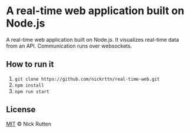 # A real-time web application built on Node.js

A real-time web application built on Node.js. It visualizes real-time data from an API. Communication runs over websockets.

## How to run it

1. `git clone https://github.com/nickrttn/real-time-web.git`
2. `npm install`
3. `npm run start`

## License

[MIT](LICENSE) &copy; Nick Rutten
